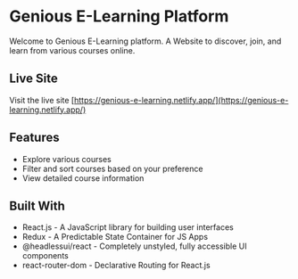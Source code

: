 # Genious E-Learning Platform

Welcome to Genious E-Learning platform. A Website to discover, join, and learn from various courses online.

## Live Site

Visit the live site [https://genious-e-learning.netlify.app/](https://genious-e-learning.netlify.app/)

## Features

- Explore various courses
- Filter and sort courses based on your preference
- View detailed course information

## Built With
- React.js - A JavaScript library for building user interfaces
- Redux - A Predictable State Container for JS Apps
- @headlessui/react - Completely unstyled, fully accessible UI components
- react-router-dom - Declarative Routing for React.js
